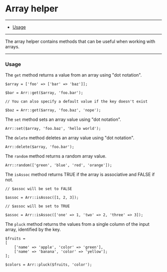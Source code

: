 # Array helper

--------------------------------------------------------

* [Usage](#usage)

--------------------------------------------------------

The array helper contains methods that can be useful when working with arrays.

--------------------------------------------------------

<a id="usage"></a>

### Usage

The `get` method returns a value from an array using "dot notation".

```
$array = ['foo' => ['bar' => 'baz']];

$bar = Arr::get($array, 'foo.bar');

// You can also specify a default value if the key doesn't exist

$baz = Arr::get($array, 'foo.baz', 'nope');
```

The `set` method sets an array value using "dot notation".

```
Arr::set($array, 'foo.baz', 'hello world');
```

The `delete` method deletes an array value using "dot notation".

```
Arr::delete($array, 'foo.bar');
```

The `random` method returns a random array value.

```
Arr::random(['green', 'blue', 'red', 'orange']);
```

The `isAssoc` method returns TRUE if the array is associative and FALSE if not.

```
// $assoc will be set to FALSE

$assoc = Arr::isAssoc([1, 2, 3]);

// $assoc will be set to TRUE

$assoc = Arr::isAssoc(['one' => 1, 'two' => 2, 'three' => 3]);
```

The `pluck` method returns the values from a single column of the input array, identified by the key.

```
$fruits =
[
	['name' => 'apple', 'color' => 'green'],
	['name' => 'banana', 'color' => 'yellow'];
];

$colors = Arr::pluck($fruits, 'color');
```
